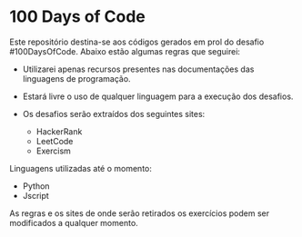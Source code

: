 # 100 Days of Code

Este repositório destina-se aos códigos gerados em prol do desafio #100DaysOfCode. Abaixo estão algumas regras que seguirei:

- Utilizarei apenas recursos presentes nas documentações das linguagens de programação.
- Estará livre o uso de qualquer linguagem para a execução dos desafios.
- Os desafios serão extraídos dos seguintes sites:
  
  - HackerRank  
  - LeetCode  
  - Exercism  

Linguagens utilizadas até o momento:
- Python
- Jscript

As regras e os sites de onde serão retirados os exercícios podem ser modificados a qualquer momento.
